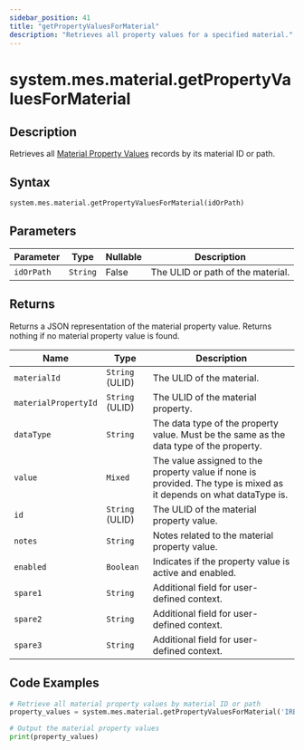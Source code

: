 ```yaml
---
sidebar_position: 41
title: "getPropertyValuesForMaterial"
description: "Retrieves all property values for a specified material."
---
```


# system.mes.material.getPropertyValuesForMaterial

## Description

Retrieves all [Material Property Values](../../data-model/material-model/material-property-value)
records by its material ID or path.

## Syntax

```python
system.mes.material.getPropertyValuesForMaterial(idOrPath)
```

## Parameters

| Parameter  | Type     | Nullable | Description                       |
|------------|----------|----------|-----------------------------------|
| `idOrPath` | `String` | False    | The ULID or path of the material. |

## Returns

Returns a JSON representation of the material property value. Returns nothing if no material property value is found.

| Name                 | Type            | Description                                                                                                        |
|----------------------|-----------------|--------------------------------------------------------------------------------------------------------------------|
| `materialId`         | `String` (ULID) | The ULID of the material.                                                                                          |
| `materialPropertyId` | `String` (ULID) | The ULID of the material property.                                                                                 |
| `dataType`           | `String`        | The data type of the property value. Must be the same as the data type of the property.                            |
| `value`              | `Mixed`         | The value assigned to the property value if none is provided. The type is mixed as it depends on what dataType is. |
| `id`                 | `String` (ULID) | The ULID of the material property value.                                                                           |
| `notes`              | `String`        | Notes related to the material property value.                                                                      |
| `enabled`            | `Boolean`       | Indicates if the property value is active and enabled.                                                             |
| `spare1`             | `String`        | Additional field for user-defined context.                                                                         |
| `spare2`             | `String`        | Additional field for user-defined context.                                                                         |
| `spare3`             | `String`        | Additional field for user-defined context.                                                                         |

## Code Examples

```python
# Retrieve all material property values by material ID or path
property_values = system.mes.material.getPropertyValuesForMaterial('IRB/5391537510212')

# Output the material property values
print(property_values)
```
